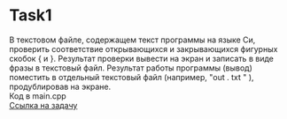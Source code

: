 # Task1
В текстовом файле, содержащем текст программы на языке Си, проверить соответствие открывающихся и закрывающихся фигурных скобок { и }. Результат проверки вывести на экран и записать в виде фразы в текстовый файл. Результат работы программы (вывод) поместить в отдельный текстовый файл (например, "out . txt " ), продублировав на экране.  
Код в main.cpp  
[Ссылка на задачу](http://cppstudio.com/post/1412/)
